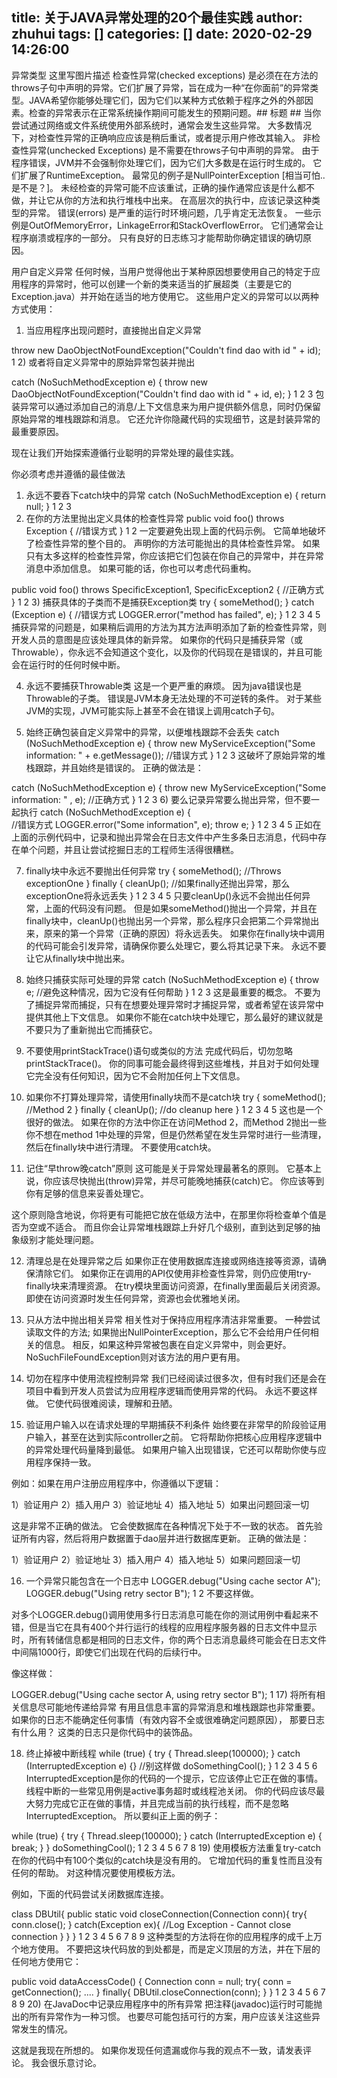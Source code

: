 title: 关于JAVA异常处理的20个最佳实践
author: zhuhui
tags: []
categories: []
date: 2020-02-29 14:26:00
---
异常类型
这里写图片描述 
检查性异常(checked exceptions) 是必须在在方法的throws子句中声明的异常。它们扩展了异常，旨在成为一种“在你面前”的异常类型。JAVA希望你能够处理它们，因为它们以某种方式依赖于程序之外的外部因素。检查的异常表示在正常系统操作期间可能发生的预期问题。## 标题 ## 当你尝试通过网络或文件系统使用外部系统时，通常会发生这些异常。 大多数情况下，对检查性异常的正确响应应该是稍后重试，或者提示用户修改其输入。 
非检查性异常(unchecked Exceptions) 是不需要在throws子句中声明的异常。 由于程序错误，JVM并不会强制你处理它们，因为它们大多数是在运行时生成的。 它们扩展了RuntimeException。 最常见的例子是NullPointerException [相当可怕..是不是？]。 未经检查的异常可能不应该重试，正确的操作通常应该是什么都不做，并让它从你的方法和执行堆栈中出来。 在高层次的执行中，应该记录这种类型的异常。 
错误(errors) 是严重的运行时环境问题，几乎肯定无法恢复。 一些示例是OutOfMemoryError，LinkageError和StackOverflowError。 它们通常会让程序崩溃或程序的一部分。 只有良好的日志练习才能帮助你确定错误的确切原因。

用户自定义异常
任何时候，当用户觉得他出于某种原因想要使用自己的特定于应用程序的异常时，他可以创建一个新的类来适当的扩展超类（主要是它的Exception.java）并开始在适当的地方使用它。 这些用户定义的异常可以以两种方式使用： 
1) 当应用程序出现问题时，直接抛出自定义异常

throw new DaoObjectNotFoundException("Couldn't find dao with id " + id);
1
2) 或者将自定义异常中的原始异常包装并抛出

catch (NoSuchMethodException e) {
  throw new DaoObjectNotFoundException("Couldn't find dao with id " + id, e);
}
1
2
3
包装异常可以通过添加自己的消息/上下文信息来为用户提供额外信息，同时仍保留原始异常的堆栈跟踪和消息。 它还允许你隐藏代码的实现细节，这是封装异常的最重要原因。

现在让我们开始探索遵循行业聪明的异常处理的最佳实践。

你必须考虑并遵循的最佳做法
1) 永远不要吞下catch块中的异常
catch (NoSuchMethodException e) {
   return null;
}
1
2
3
2) 在你的方法里抛出定义具体的检查性异常
public void foo() throws Exception { //错误方式
}
1
2
一定要避免出现上面的代码示例。 它简单地破坏了检查性异常的整个目的。 声明你的方法可能抛出的具体检查性异常。 如果只有太多这样的检查性异常，你应该把它们包装在你自己的异常中，并在异常消息中添加信息。 如果可能的话，你也可以考虑代码重构。

public void foo() throws SpecificException1, SpecificException2 { //正确方式
}
1
2
3) 捕获具体的子类而不是捕获Exception类
try {
   someMethod();
} catch (Exception e) { //错误方式
   LOGGER.error("method has failed", e);
}
1
2
3
4
5
捕获异常的问题是，如果稍后调用的方法为其方法声明添加了新的检查性异常，则开发人员的意图是应该处理具体的新异常。 如果你的代码只是捕获异常（或Throwable），你永远不会知道这个变化，以及你的代码现在是错误的，并且可能会在运行时的任何时候中断。

4) 永远不要捕获Throwable类
这是一个更严重的麻烦。 因为java错误也是Throwable的子类。 错误是JVM本身无法处理的不可逆转的条件。 对于某些JVM的实现，JVM可能实际上甚至不会在错误上调用catch子句。

5) 始终正确包装自定义异常中的异常，以便堆栈跟踪不会丢失
catch (NoSuchMethodException e) {
   throw new MyServiceException("Some information: " + e.getMessage());  //错误方式
}
1
2
3
这破坏了原始异常的堆栈跟踪，并且始终是错误的。 正确的做法是：

catch (NoSuchMethodException e) {
   throw new MyServiceException("Some information: " , e);  //正确方式
}
1
2
3
6) 要么记录异常要么抛出异常，但不要一起执行
catch (NoSuchMethodException e) {  
//错误方式 
   LOGGER.error("Some information", e);
   throw e;
}
1
2
3
4
5
正如在上面的示例代码中，记录和抛出异常会在日志文件中产生多条日志消息，代码中存在单个问题，并且让尝试挖掘日志的工程师生活得很糟糕。

7) finally块中永远不要抛出任何异常
try {
  someMethod();  //Throws exceptionOne
} finally {
  cleanUp();    //如果finally还抛出异常，那么exceptionOne将永远丢失
}
1
2
3
4
5
只要cleanUp()永远不会抛出任何异常，上面的代码没有问题。 但是如果someMethod()抛出一个异常，并且在finally块中，cleanUp()也抛出另一个异常，那么程序只会把第二个异常抛出来，原来的第一个异常（正确的原因）将永远丢失。 如果你在finally块中调用的代码可能会引发异常，请确保你要么处理它，要么将其记录下来。 永远不要让它从finally块中抛出来。

8) 始终只捕获实际可处理的异常
catch (NoSuchMethodException e) {
   throw e; //避免这种情况，因为它没有任何帮助
}
1
2
3
这是最重要的概念。 不要为了捕捉异常而捕捉，只有在想要处理异常时才捕捉异常，或者希望在该异常中提供其他上下文信息。 如果你不能在catch块中处理它，那么最好的建议就是不要只为了重新抛出它而捕获它。

9) 不要使用printStackTrace()语句或类似的方法
完成代码后，切勿忽略printStackTrace()。 你的同事可能会最终得到这些堆栈，并且对于如何处理它完全没有任何知识，因为它不会附加任何上下文信息。

10) 如果你不打算处理异常，请使用finally块而不是catch块
try {
  someMethod();  //Method 2
} finally {
  cleanUp();    //do cleanup here
}
1
2
3
4
5
这也是一个很好的做法。 如果在你的方法中你正在访问Method 2，而Method 2抛出一些你不想在method 1中处理的异常，但是仍然希望在发生异常时进行一些清理，然后在finally块中进行清理。 不要使用catch块。

11) 记住“早throw晚catch”原则
这可能是关于异常处理最著名的原则。 它基本上说，你应该尽快抛出(throw)异常，并尽可能晚地捕获(catch)它。 你应该等到你有足够的信息来妥善处理它。

这个原则隐含地说，你将更有可能把它放在低级方法中，在那里你将检查单个值是否为空或不适合。 而且你会让异常堆栈跟踪上升好几个级别，直到达到足够的抽象级别才能处理问题。

12) 清理总是在处理异常之后
如果你正在使用数据库连接或网络连接等资源，请确保清除它们。 如果你正在调用的API仅使用非检查性异常，则仍应使用try-finally块来清理资源。 在try模块里面访问资源，在finally里面最后关闭资源。 即使在访问资源时发生任何异常，资源也会优雅地关闭。

13) 只从方法中抛出相关异常
相关性对于保持应用程序清洁非常重要。 一种尝试读取文件的方法; 如果抛出NullPointerException，那么它不会给用户任何相关的信息。 相反，如果这种异常被包裹在自定义异常中，则会更好。 NoSuchFileFoundException则对该方法的用户更有用。

14) 切勿在程序中使用流程控制异常
我们已经阅读过很多次，但有时我们还是会在项目中看到开发人员尝试为应用程序逻辑而使用异常的代码。 永远不要这样做。 它使代码很难阅读，理解和丑陋。

15) 验证用户输入以在请求处理的早期捕获不利条件
始终要在非常早的阶段验证用户输入，甚至在达到实际controller之前。 它将帮助你把核心应用程序逻辑中的异常处理代码量降到最低。 如果用户输入出现错误，它还可以帮助你使与应用程序保持一致。

例如：如果在用户注册应用程序中，你遵循以下逻辑：

1）验证用户 
2）插入用户 
3）验证地址 
4）插入地址 
5）如果出问题回滚一切

这是非常不正确的做法。 它会使数据库在各种情况下处于不一致的状态。 首先验证所有内容，然后将用户数据置于dao层并进行数据库更新。 正确的做法是：

1）验证用户 
2）验证地址 
3）插入用户 
4）插入地址 
5）如果问题回滚一切

16) 一个异常只能包含在一个日志中
LOGGER.debug("Using cache sector A");
LOGGER.debug("Using retry sector B");
1
2
不要这样做。

对多个LOGGER.debug()调用使用多行日志消息可能在你的测试用例中看起来不错，但是当它在具有400个并行运行的线程的应用程序服务器的日志文件中显示时，所有转储信息都是相同的日志文件，你的两个日志消息最终可能会在日志文件中间隔1000行，即使它们出现在代码的后续行中。

像这样做：

LOGGER.debug("Using cache sector A, using retry sector B");
1
17) 将所有相关信息尽可能地传递给异常
有用且信息丰富的异常消息和堆栈跟踪也非常重要。 如果你的日志不能确定任何事情（有效内容不全或很难确定问题原因）， 
那要日志有什么用？ 这类的日志只是你代码中的装饰品。

18) 终止掉被中断线程
while (true) {
  try {
    Thread.sleep(100000);
  } catch (InterruptedException e) {} //别这样做
  doSomethingCool();
}
1
2
3
4
5
6
InterruptedException是你的代码的一个提示，它应该停止它正在做的事情。 线程中断的一些常见用例是active事务超时或线程池关闭。 你的代码应该尽最大努力完成它正在做的事情，并且完成当前的执行线程，而不是忽略InterruptedException。 所以要纠正上面的例子：

while (true) {
  try {
    Thread.sleep(100000);
  } catch (InterruptedException e) {
    break;
  }
}
doSomethingCool();
1
2
3
4
5
6
7
8
19) 使用模板方法重复try-catch
在你的代码中有100个类似的catch块是没有用的。 它增加代码的重复性而且没有任何的帮助。 对这种情况要使用模板方法。

例如，下面的代码尝试关闭数据库连接。

class DBUtil{
    public static void closeConnection(Connection conn){
        try{
            conn.close();
        } catch(Exception ex){
            //Log Exception - Cannot close connection
        }
    }
}
1
2
3
4
5
6
7
8
9
这种类型的方法将在你的应用程序的成千上万个地方使用。 不要把这块代码放的到处都是，而是定义顶层的方法，并在下层的任何地方使用它：

public void dataAccessCode() {
    Connection conn = null;
    try{
        conn = getConnection();
        ....
    } finally{
        DBUtil.closeConnection(conn);
    }
}
1
2
3
4
5
6
7
8
9
20) 在JavaDoc中记录应用程序中的所有异常
把注释(javadoc)运行时可能抛出的所有异常作为一种习惯。 
也要尽可能包括可行的方案，用户应该关注这些异常发生的情况。

这就是我现在所想的。 如果你发现任何遗漏或你与我的观点不一致，请发表评论。 我会很乐意讨论。